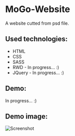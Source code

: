 # MoGo-Website

A  website cutted from psd file.

## Used technologies: 

* HTML
* CSS
* SASS
* RWD - In progress... :)
* JQuery - In progress... :)

## Demo:

In progress... :)

## Demo image:

![Screenshot](MoGo_Website.jpg)